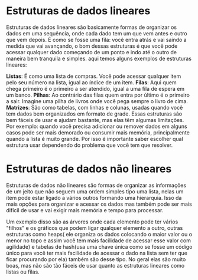 # Estruturas de dados lineares

Estruturas de dados lineares são basicamente formas de organizar os dados em uma sequência, onde cada dado tem um que vem antes e outro que vem depois. É como se fosse uma fila: você entra atrás e vai saindo a medida que vai avançando, o bom dessas estruturas é que você pode acessar qualquer dado começando de um ponto e indo até o outro de maneira bem tranquila e simples.
aqui temos alguns exemplos de estruturas lineares:

**Listas**: É como uma lista de compras. Você pode acessar qualquer item pelo seu número na lista, igual ao índice de um item.
**Filas**: Aqui quem chega primeiro é o primeiro a ser atendido, igual a uma fila de espera em um banco.
**Pilhas**: Ao contrário das filas quem entra por último é o primeiro a sair. Imagine uma pilha de livros onde você pega sempre o livro de cima.
**Matrizes**: São como tabelas, com linhas e colunas, usadas quando você tem dados bem organizados em formato de grade.
Essas estruturas são bem fáceis de usar e ajudam bastante, mas elas têm algumas limitações. Por exemplo: quando você precisa adicionar ou remover dados em alguns casos pode ser mais demorado ou consumir mais memória, principalmente quando a lista é muito grande. Por isso é importante saber escolher qual estrutura usar dependendo do problema que você tem que resolver.

# Estruturas de dados não lineares

Estruturas de dados não lineares são formas de organizar as informações de um jeito que não seguem uma ordem simples tipo uma lista, nelas um item pode estar ligado a vários outros formando uma hierarquia. Isso da mais opções para organizar e acessar os dados mas também pode ser mais difícil de usar e vai exigir mais memória e tempo para processar.

Um exemplo disso são as árvores onde cada elemento pode ter vários "filhos" e os gráficos que podem ligar qualquer elemento a outro, outras estruturas como heaps( ele organiza os dados colocando o maior valor ou o menor no topo e assim você tem mais facilidade de acessar esse valor com agilidade) e tabelas de hash(usa uma chave única como se fosse um código único para você ter mais facilidade de acessar o dado na lista sem ter que ficar procurando por ela) também são desse tipo. No geral elas são muito boas, mas não são tão fáceis de usar quanto as estruturas lineares como listas ou filas.
